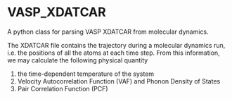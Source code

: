 # VASP_XDATCAR
A python class for parsing VASP XDATCAR from molecular dynamics.

The XDATCAR file contains the trajectory during a molecular dynamics run, i.e.
the positions of all the atoms at each time step.  From this information, we may
calculate the following physical quantity

1. the time-dependent temperature of the system
2. Velocity Autocorrelation Function (VAF) and Phonon Density of States
3. Pair Correlation Function (PCF)
